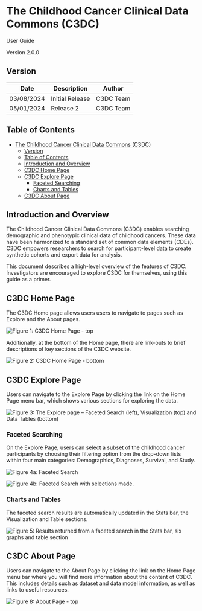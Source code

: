 # The Childhood Cancer Clinical Data Commons (C3DC) 
 User Guide
 
 Version 2.0.0

## Version

| Date       | Description       | Author    |
|------------|-------------------|-----------|
| 03/08/2024 | Initial Release | C3DC Team |
| 05/01/2024 | Release 2   | C3DC Team |

## Table of Contents

- [The Childhood Cancer Clinical Data Commons (C3DC)](#the-childhood-cancer-clinical-data-commons-c3dc)
  - [Version](#version)
  - [Table of Contents](#table-of-contents)
  - [Introduction and Overview](#introduction-and-overview)
  - [C3DC Home Page](#c3dc-home-page)
  - [C3DC Explore Page](#c3dc-explore-page)
    - [Faceted Searching](#faceted-searching)
    - [Charts and Tables](#charts-and-tables)
  - [C3DC About Page](#c3dc-about-page)


## Introduction and Overview

The Childhood Cancer Clinical Data Commons (C3DC) enables searching demographic and phenotypic clinical data of childhood cancers. These data have been harmonized to a standard set of common data elements (CDEs). C3DC empowers researchers to search for participant-level data to create synthetic cohorts and export data for analysis.

This document describes a high-level overview of the features of C3DC. Investigators are encouraged to explore C3DC for themselves, using this guide as a primer.

## C3DC Home Page

The C3DC Home page allows users users to navigate to pages such as Explore and the About pages.

![Figure 1: C3DC Home Page - top](images/Fig1.jpg) 

Additionally, at the bottom of the Home page, there are link-outs to brief descriptions of key sections of the C3DC website. 

![Figure 2: C3DC Home Page - bottom](images/Home_Page_info_block_R2.png) 

## C3DC Explore Page 

Users can navigate to the Explore Page by clicking the link on the Home Page menu bar, which shows various sections for exploring the data. 

![Figure 3:  The Explore page – Faceted Search (left), Visualization (top) and Data Tables (bottom)](images/Fig3.png) 

### Faceted Searching
On the Explore Page, users can select a subset of the childhood cancer participants by choosing their filtering option from the drop-down lists within four main categories: Demographics, Diagnoses, Survival, and Study. 

![Figure 4a: Faceted Search](images/Fig4-A.png)

![Figure 4b: Faceted Search with selections made.](images/Fig4-B_v2.png)

### Charts and Tables
The faceted search results are automatically updated in the Stats bar, the Visualization and Table sections.

![Figure 5:  Results returned from a faceted search in the Stats bar, six graphs and table section](images/Fig5.png)

## C3DC About Page 

Users can navigate to the About Page by clicking the link on the Home Page menu bar where you will find more information about the content of C3DC. This includes details such as dataset and data model information, as well as links to useful resources.

![Figure 8: About Page - top](images/Fig6.png)
